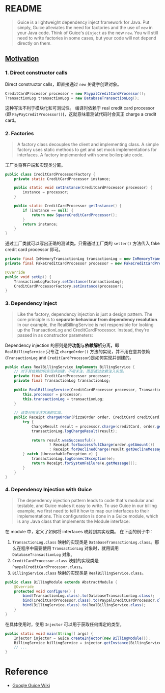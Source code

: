 # README
> Guice is a lightweight dependency inject framework for Java.
> Put simply, Guice alleviates the need for factories and the use of `new` in your Java code.
> Think of Guice's `@Inject` as the new `new`.
> You will still need to write factories in some cases, but your code will not depend directly on them.

## [Motivation](https://github.com/google/guice/wiki/Motivation)
### 1. Direct constructor calls
Direct constructor calls，即直接通过 `new` 关键字创建对象。
```java
CreditCardProcessor processor = new PaypalCreditCardProcessor();
TransactionLog transactionLog = new DatabaseTransactionLog();
```
这种写法不利于模块化和可测试性。
编译时依赖于 real credit card processor (即 `PayPayCreditProcessor()`)，这就意味着测试代码时会真正 charge a credit card。

### 2. Factories
> A factory class decouples the client and implementing class. A simple factory uses static methods to get and set mock implementations for interfaces. A factory implemented with some boilerplate code.

工厂类将客户端和实现类分离。
```java
public class CreditCardProcessorFactory {
    private static CreditCardProcessor instance;

    public static void setInstance(CreditCardProcessor processor) {
        instance = processor;
    }

    public static CreditCardProcessor getInstance() {
        if (instance == null) {
            return new SquareCreditCardProcessor();
        }
        return instance;
    }
}
```
通过工厂类就可以写出正确的测试类。只需通过工厂类的 `setter()` 方法传入 fake credit card processor 即可。
```java
private final InMemoryTransactionLog transactionLog = new InMemoryTransactionLog();
private final FakeCreditCardProcessor processor = new FakeCreditCardProcessor();    // 虚拟的测试类，测试时不会引入意外操作

@Override
public void setUp() {
    TransactionLogFactory.setInstance(transactionLog);
    CreditCardProcessorFactory.setInstance(processor);
}
```

### 3. Dependency Inject
> Like the factory, dependency injection is just a design pattern. The core principle is to **separate behaviour from dependency resolution**. In our example, the RealBillingService is not responsible for looking up the TransactionLog and CreditCardProcessor. Instead, they're passed in as constructor parameters:

Dependency injection 的原则是将**功能**与**依赖解析**分离，即 `RealBillingService` 只专注 `chargeOrder()` 方法的实现，并不用在意其依赖(`TransactionLog` and `CreditCardProcessor`)是如何实现并创建的。
```java
public class RealBillingService implements BillingService {
    // 对于其依赖如何实现并创建，不用关注，而是通过依赖注入实现。
    private final CreditCardProcessor processor;
    private final TransactionLog transactionLog;
    
    public RealBillingService(CreditCardProcessor processor, TransactionLog transactionLog) {
        this.processor = processor;
        this.transactionLog = transactionLog;
    }
    
    // 该类只用关注方法的实现。
    public Receipt chargeOrder(PizzaOrder order, CreditCard creditCard) {
        try {
            ChargeResult result = processor.charge(creditCard, order.getAmount());
            transactionLog.logChargeResult(result);
        
            return result.wasSuccessful()
                    ? Receipt.forSuccessfulCharge(order.getAmount())
                    : Receipt.forDeclinedCharge(result.getDeclineMessage());
        } catch (UnreachableException e) {
            transactionLog.logConnectException(e);
            return Receipt.forSystemFailure(e.getMessage());
        }
    }
}
```

### 4. Dependency Injection with Guice
> The dependency injection pattern leads to code that's modular and testable, and Guice makes it easy to write. To use Guice in our billing example, we first need to tell it how to map our interfaces to their implementations. This configuration is done in a Guice module, which is any Java class that implements the Module interface:

在 module 中，定义了如何将 interfaces 映射到其实现类。
在下面的例子中：
1. `TransactionLog.class` 映射的实现类是 `DatabaseTransactionLog.class`。那么在程序中需要使用 `TransactionLog` 对象时，就用调用 `DatabaseTransactionLog` 对象。
2. `CreditCardProcessor.class` 映射的实现类是 `PaypalCreditCardProcessor.class`。
3. `BillingService.class` 映射的实现类是 `RealBillingService.class`。

```java
public class BillingModule extends AbstractModule {
    @Override
    protected void configure() {
        bind(TransactionLog.class).to(DatabaseTransactionLog.class);
        bind(CreditCardProcessor.class).to(PaypalCreditCardProcessor.class);
        bind(BillingService.class).to(RealBillingService.class);
    }
}
```

在具体使用时，使用 `Injector` 可以用于获取任何绑定的类型。
```java
public static void main(String[] args) {
    Injector injector = Guice.createInjector(new BillingModule());
    BillingService billingService = injector.getInstance(BillingService.class);
    // ...
}
```

# Reference
* [Google Guice Wiki](https://github.com/google/guice/wiki)
